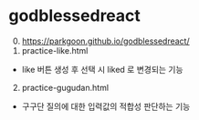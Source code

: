 # godblessedreact
0. https://parkgoon.github.io/godblessedreact/
1. practice-like.html
- like 버튼 생성 후 선택 시 liked 로 변경되는 기능
2. practice-gugudan.html
- 구구단 질의에 대한 입력값의 적합성 판단하는 기능
